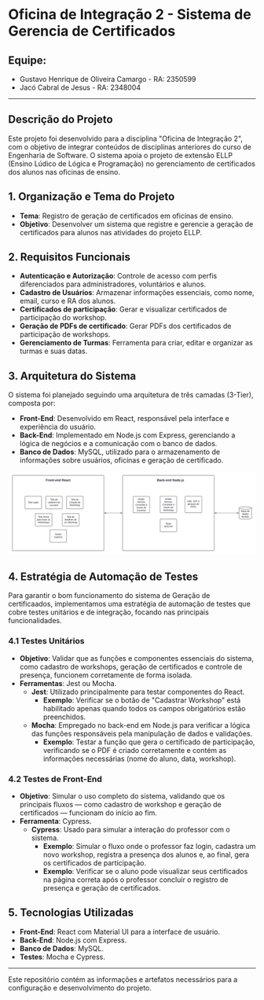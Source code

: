 # Oficina de Integração 2 - Sistema de Gerencia de Certificados

## Equipe:
- Gustavo Henrique de Oliveira Camargo - RA: 2350599
- Jacó Cabral de Jesus - RA: 2348004

---

## Descrição do Projeto
Este projeto foi desenvolvido para a disciplina "Oficina de Integração 2", com o objetivo de integrar conteúdos de disciplinas anteriores do curso de Engenharia de Software. O sistema apoia o projeto de extensão ELLP (Ensino Lúdico de Lógica e Programação) no gerenciamento de certificados dos alunos nas oficinas de ensino.

## 1. Organização e Tema do Projeto
- **Tema**: Registro de geração de certificados em oficinas de ensino.
- **Objetivo**: Desenvolver um sistema que registre e gerencie a geração de certificados para alunos nas atividades do projeto ELLP.

## 2. Requisitos Funcionais
- **Autenticação e Autorização**: Controle de acesso com perfis diferenciados para administradores, voluntários e alunos.
- **Cadastro de Usuários**: Armazenar informações essenciais, como nome, email, curso e RA dos alunos.
- **Certificados de participação**: Gerar e visualizar certificados de participação do workshop.
- **Geração de PDFs de certificado**: Gerar PDFs dos certificados de participação de workshops.
- **Gerenciamento de Turmas**: Ferramenta para criar, editar e organizar as turmas e 
suas datas.


## 3. Arquitetura do Sistema
O sistema foi planejado seguindo uma arquitetura de três camadas (3-Tier), composta por:

- **Front-End**: Desenvolvido em React, responsável pela interface e experiência do usuário.
- **Back-End**: Implementado em Node.js com Express, gerenciando a lógica de negócios e a comunicação com o banco de dados.
- **Banco de Dados**: MySQL, utilizado para o armazenamento de informações sobre usuários, oficinas e geração de certificado.

![Diagrama Da Arquitetura](./Diagramas/Diagrama%20da%20arquitetura.png)


## 4. Estratégia de Automação de Testes

Para garantir o bom funcionamento do sistema de Geração de certificaados, implementamos uma estratégia de automação de testes que cobre testes unitários e de integração, focando nas principais funcionalidades.

### 4.1 Testes Unitários

- **Objetivo**: Validar que as funções e componentes essenciais do sistema, como cadastro de workshops, geração de certificados e controle de presença, funcionem corretamente de forma isolada.
- **Ferramentas**: Jest ou Mocha.
  - **Jest**: Utilizado principalmente para testar componentes do React.
    - **Exemplo**: Verificar se o botão de "Cadastrar Workshop" está habilitado apenas quando todos os campos obrigatórios estão preenchidos.
  - **Mocha**: Empregado no back-end em Node.js para verificar a lógica das funções responsáveis pela manipulação de dados e validações.
    - **Exemplo**: Testar a função que gera o certificado de participação, verificando se o PDF é criado corretamente e contém as informações necessárias (nome do aluno, data, workshop).

### 4.2 Testes de Front-End

- **Objetivo**: Simular o uso completo do sistema, validando que os principais fluxos — como cadastro de workshop e geração de certificados — funcionam do início ao fim.
- **Ferramenta**: Cypress.
  - **Cypress**: Usado para simular a interação do professor com o sistema.
    - **Exemplo**: Simular o fluxo onde o professor faz login, cadastra um novo workshop, registra a presença dos alunos e, ao final, gera os certificados de participação.
    - **Exemplo**: Verificar se o aluno pode visualizar seus certificados na página correta após o professor concluir o registro de presença e geração de certificados.


## 5. Tecnologias Utilizadas
- **Front-End**: React com Material UI para a interface de usuário.
- **Back-End**: Node.js com Express.
- **Banco de Dados**: MySQL.
- **Testes**: Mocha e Cypress.

---

Este repositório contém as informações e artefatos necessários para a configuração e desenvolvimento do projeto.
